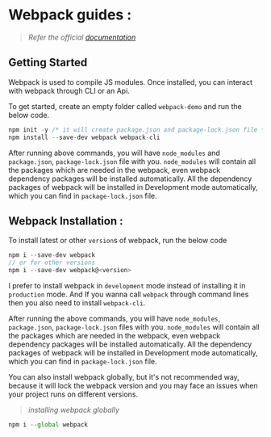 # Webpack guides :

> *Refer the official [documentation](https://webpack.js.org/guides/installation)*

## Getting Started
Webpack is used to compile JS modules. Once installed, you can interact with webpack through CLI or an Api.

To get started, create an empty folder called `webpack-demo` and run the below code.
```javascript
npm init -y /* it will create package.json and package-lock.json file */
npm install --save-dev webpack webpack-cli
```

After running above commands, you will have `node_modules` and `package.json`, `package-lock.json` file with you. `node_modules` will contain all the packages which are needed in the webpack, even webpack dependency packages will be installed automatically. All the dependency packages of webpack will be installed in Development mode automatically, which you can find in `package-lock.json` file.


## Webpack Installation :
To install latest or other `version`s of webpack, run the below code
```javascript
npm i --save-dev webpack
// or for other versions
npm i --save-dev webpack@<version>
```

I prefer to install webpack in `development` mode instead of installing it in `production` mode. And If you wanna call `webpack` through command lines then you also need to install `webpack-cli`.

After running the above commands, you will have `node_modules`, `package.json`, `package-lock.json` files with you. `node_modules` will contain all the packages which are needed in the webpack, even webpack dependency packages will be installed automatically. All the dependency packages of webpack will be installed in Development mode automatically, which you can find in `package-lock.json` file.

You can also install webpack globally, but it's not recommended way, because it will lock the webpack version and you may face an issues when your project runs on different versions.

> *installing webpack globally*
```javascript
npm i --global webpack
```
